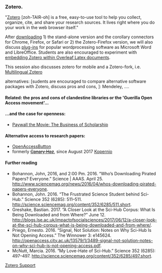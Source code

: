 ### Zotero.

"[Zotero](www.zotero.org) [zoh-TAIR-oh] is a free, easy-to-use tool to help you collect, organize, cite, and share your research sources. It lives right where you do your work in the web browser itself." 

After [downloading](https://www.zotero.org/download/) 1) the stand-alone version and the corollary connectors for Chrome, Firefox, or Safari or 2) the Zotero-Firefox version, we will also discuss [plug-ins](https://www.zotero.org/support/word_processor_integration) for popular wordprocessing software as Microsoft Word and LibreOffice. Students are also encouraged to experiment with [embedding Zotero within Overleaf Latex documents](https://www.overleaf.com/blog/174-import-your-bibs-reference-management-tools-now-linked-to-overleaf-number-backtoschool). 

This session also discusses zotero for mobile and a Zotero-fork, i.e. [Multilingual Zotero](http://citationstylist.org/)

alternatives: [sudents are encouraged to compare alternative software packages with Zotero, discuss pros and cons, ]: Mendeley, ....

#### Related: the pros and cons of clandestine libraries or the 'Guerilla Open Access movement'...

#### ...and the case for openness:
* [Paywall the Movie: The Business of Scholarship](http://paywallthemovie.com/)

#### Alternative access to research papers:
* [OpenAccessButton](https://openaccessbutton.org/)
* formerly ~~[Canary Haz](https://canaryhaz.com/)~~, since August 2017 [Kopernio](https://kopernio.com/) 


#### Further reading
* Bohannon, John, 2016, and 2:00 Pm. 2016. “Who’s Downloading Pirated Papers? Everyone.” Science | AAAS. April 25. http://www.sciencemag.org/news/2016/04/whos-downloading-pirated-papers-everyone.
* Bohannon, John. 2016. “The Frustrated Science Student behind Sci-Hub.” Science 352 (6285): 511–511. http://science.sciencemag.org/content/352/6285/511.short.
* Greshake, Bastian. 2017. “A Closer Look at the Sci-Hub Corpus: What Is Being Downloaded and from Where?” June 12. http://blogs.lse.ac.uk/impactofsocialsciences/2017/06/12/a-closer-look-at-the-sci-hub-corpus-what-is-being-downloaded-and-from-where/.
* Priego, Ernesto. 2016. “Signal, Not Solution: Notes on Why Sci-Hub Is Not Opening Access.” The Winnower 3: e145624. http://openaccess.city.ac.uk/13579/1/3489-signal-not-solution-notes-on-why-sci-hub-is-not-opening-access.pdf.
* McNutt, Marcia. 2016. “My Love-Hate of Sci-Hub.” Science 352 (6285): 497–497. http://science.sciencemag.org/content/352/6285/497.short.

[Zotero Support](https://www.zotero.org/support/)



